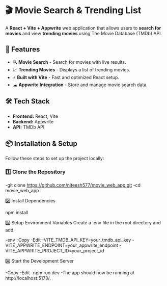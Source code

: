 # 🎬 Movie Search & Trending List

A **React + Vite + Appwrite** web application that allows users to **search for movies** and view **trending movies** using The Movie Database (TMDb) API.

## 🚀 Features
- 🔍 **Movie Search** - Search for movies with live results.  
- 📈 **Trending Movies** - Displays a list of trending movies.  
- ⚡ **Built with Vite** - Fast and optimized React setup.  
- ☁ **Appwrite Integration** - Store and manage movie search data.  

## 🛠️ Tech Stack
- **Frontend:** React, Vite  
- **Backend:** Appwrite  
- **API:** TMDb API  

## 📦 Installation & Setup
Follow these steps to set up the project locally:

### 1️⃣ Clone the Repository

-git clone https://github.com/niteesh577/movie_web_app.git
-cd movie_web_app

2️⃣ Install Dependencies

npm install

3️⃣ Setup Environment Variables
Create a .env file in the root directory and add:

-env
-Copy
-Edit
-VITE_TMDB_API_KEY=your_tmdb_api_key
-VITE_APPWRITE_ENDPOINT=your_appwrite_endpoint
-VITE_APPWRITE_PROJECT_ID=your_project_id

4️⃣ Start the Development Server

-Copy
-Edit
-npm run dev
-The app should now be running at http://localhost:5173/.
